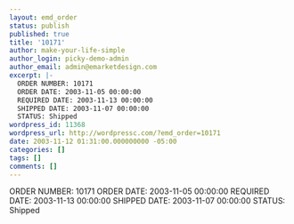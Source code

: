 ```yaml
---
layout: emd_order
status: publish
published: true
title: '10171'
author: make-your-life-simple
author_login: picky-demo-admin
author_email: admin@emarketdesign.com
excerpt: |-
  ORDER NUMBER: 10171
  ORDER DATE: 2003-11-05 00:00:00
  REQUIRED DATE: 2003-11-13 00:00:00
  SHIPPED DATE: 2003-11-07 00:00:00
  STATUS: Shipped
wordpress_id: 11368
wordpress_url: http://wordpressc.com/?emd_order=10171
date: 2003-11-12 01:31:00.000000000 -05:00
categories: []
tags: []
comments: []
---
```

ORDER NUMBER: 10171
ORDER DATE: 2003-11-05 00:00:00
REQUIRED DATE: 2003-11-13 00:00:00
SHIPPED DATE: 2003-11-07 00:00:00
STATUS: Shipped

